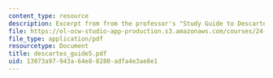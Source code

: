 ```yaml
---
content_type: resource
description: Excerpt from from the professor's "Study Guide to Descartes' Meditations."
file: https://ol-ocw-studio-app-production.s3.amazonaws.com/courses/24-01-classics-in-western-philosophy-spring-2006/13073a97943a64e88280adfa4e3ae8e1_descartes_guide5.pdf
file_type: application/pdf
resourcetype: Document
title: descartes_guide5.pdf
uid: 13073a97-943a-64e8-8280-adfa4e3ae8e1
---
```

